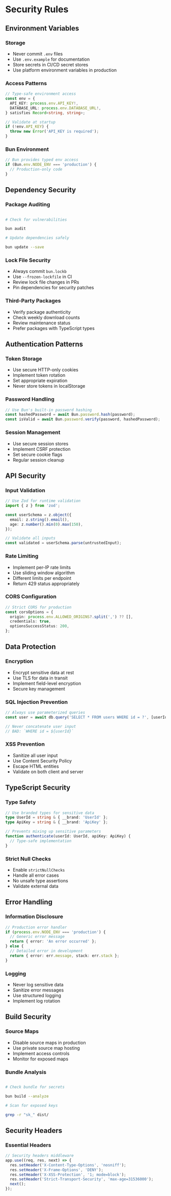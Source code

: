 # Security Rules

## Environment Variables

### Storage

- Never commit `.env` files
- Use `.env.example` for documentation
- Store secrets in CI/CD secret stores
- Use platform environment variables in production

### Access Patterns

```typescript
// Type-safe environment access
const env = {
  API_KEY: process.env.API_KEY!,
  DATABASE_URL: process.env.DATABASE_URL!,
} satisfies Record<string, string>;

// Validate at startup
if (!env.API_KEY) {
  throw new Error('API_KEY is required');
}
```

### Bun Environment

```typescript
// Bun provides typed env access
if (Bun.env.NODE_ENV === 'production') {
  // Production-only code
}
```

## Dependency Security

### Package Auditing

```bash

# Check for vulnerabilities

bun audit

# Update dependencies safely

bun update --save

```

### Lock File Security

- Always commit `bun.lockb`
- Use `--frozen-lockfile` in CI
- Review lock file changes in PRs
- Pin dependencies for security patches

### Third-Party Packages

- Verify package authenticity
- Check weekly download counts
- Review maintenance status
- Prefer packages with TypeScript types

## Authentication Patterns

### Token Storage

- Use secure HTTP-only cookies
- Implement token rotation
- Set appropriate expiration
- Never store tokens in localStorage

### Password Handling

```typescript
// Use Bun's built-in password hashing
const hashedPassword = await Bun.password.hash(password);
const isValid = await Bun.password.verify(password, hashedPassword);
```

### Session Management

- Use secure session stores
- Implement CSRF protection
- Set secure cookie flags
- Regular session cleanup

## API Security

### Input Validation

```typescript
// Use Zod for runtime validation
import { z } from 'zod';

const userSchema = z.object({
  email: z.string().email(),
  age: z.number().min(0).max(150),
});

// Validate all inputs
const validated = userSchema.parse(untrustedInput);
```

### Rate Limiting

- Implement per-IP rate limits
- Use sliding window algorithm
- Different limits per endpoint
- Return 429 status appropriately

### CORS Configuration

```typescript
// Strict CORS for production
const corsOptions = {
  origin: process.env.ALLOWED_ORIGINS?.split(',') ?? [],
  credentials: true,
  optionsSuccessStatus: 200,
};
```

## Data Protection

### Encryption

- Encrypt sensitive data at rest
- Use TLS for data in transit
- Implement field-level encryption
- Secure key management

### SQL Injection Prevention

```typescript
// Always use parameterized queries
const user = await db.query('SELECT * FROM users WHERE id = ?', [userId]);

// Never concatenate user input
// BAD: `WHERE id = ${userId}`
```

### XSS Prevention

- Sanitize all user input
- Use Content Security Policy
- Escape HTML entities
- Validate on both client and server

## TypeScript Security

### Type Safety

```typescript
// Use branded types for sensitive data
type UserId = string & { __brand: 'UserId' };
type ApiKey = string & { __brand: 'ApiKey' };

// Prevents mixing up sensitive parameters
function authenticate(userId: UserId, apiKey: ApiKey) {
  // Type-safe implementation
}
```

### Strict Null Checks

- Enable `strictNullChecks`
- Handle all error cases
- No unsafe type assertions
- Validate external data

## Error Handling

### Information Disclosure

```typescript
// Production error handler
if (process.env.NODE_ENV === 'production') {
  // Generic error message
  return { error: 'An error occurred' };
} else {
  // Detailed error in development
  return { error: err.message, stack: err.stack };
}
```

### Logging

- Never log sensitive data
- Sanitize error messages
- Use structured logging
- Implement log rotation

## Build Security

### Source Maps

- Disable source maps in production
- Use private source map hosting
- Implement access controls
- Monitor for exposed maps

### Bundle Analysis

```bash

# Check bundle for secrets

bun build --analyze

# Scan for exposed keys

grep -r "sk_" dist/

```

## Security Headers

### Essential Headers

```typescript
// Security headers middleware
app.use((req, res, next) => {
  res.setHeader('X-Content-Type-Options', 'nosniff');
  res.setHeader('X-Frame-Options', 'DENY');
  res.setHeader('X-XSS-Protection', '1; mode=block');
  res.setHeader('Strict-Transport-Security', 'max-age=31536000');
  next();
});
```
